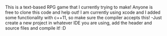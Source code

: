 This is a text-based RPG game that I currently trying to make! Anyone is free to clone this code and help out! I am currently using xcode and I added some functionality with c++11, so make sure the compiler accepts this!
-Just create a new project in whatever IDE you are using, add the header and source files and compile it! :D

